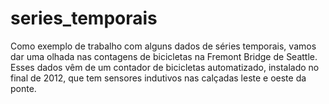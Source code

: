 # series_temporais

Como exemplo de trabalho com alguns dados de séries temporais, vamos dar uma olhada nas contagens de bicicletas na Fremont Bridge de Seattle. Esses dados vêm de um contador de bicicletas automatizado, instalado no final de 2012, que tem sensores indutivos nas calçadas leste e oeste da ponte. 
